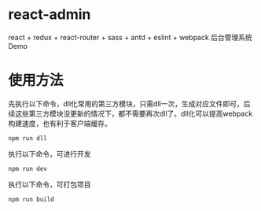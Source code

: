 # react-admin

react + redux + react-router + sass + antd + eslint + webpack 后台管理系统Demo

# 使用方法

先执行以下命令，dll化常用的第三方模块，只需dll一次，生成对应文件即可，后续这些第三方模块没更新的情况下，都不需要再次dll了。dll化可以提高webpack构建速度，也有利于客户端缓存。

```shell
npm run dll
```

执行以下命令，可进行开发

```shell
npm run dev
```

执行以下命令，可打包项目

```shell
npm run build
```
